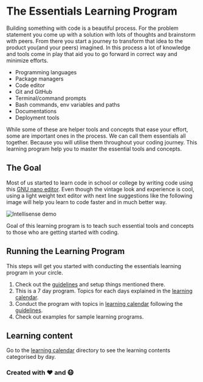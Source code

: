 # The Essentials Learning Program

Building something with code is a beautiful process. For the problem statement you come up with a solution with lots of thoughts and brainstorm with peers. From there you start a journey to transform that idea to the product you(and your peers) imagined. In this process a lot of knowledge and tools come in play that aid you to go forward in correct way and minimize efforts.

* Programming languages
* Package managers
* Code editor
* Git and GitHub
* Terminal/command prompts
* Bash commands, env variables and paths
* Documentations
* Deployment tools

While some of these are helper tools and concepts that ease your effort, some are important ones in the process. We can call them essentials all together. Because you will utilise them throughout your coding journey. This learning program help you to master the essential tools and concepts.

## The Goal

Most of us started to learn code in school or college by writing code using this [GNU nano editor](https://www.nano-editor.org). Even though the vintage look and experience is cool, using a light weight text editor with next line suggestions like the following image will help you learn to code faster and in much better way.


![Intellisense demo](https://github.com/tinkerhub-org/The-Essentials-Learning-Program/blob/master/resources/intellisense.gif)

Goal of this learning program is to teach such essential tools and concepts to those who are getting started with coding. 


## Running the Learning Program
This steps will get you started with conducting the essentials learning program in your circle.

1. Check out the [guidelines](https://github.com/tinkerhub-org/The-Essentials-Learning-Program/blob/master/learning%20calendar/guidelines.md) and setup things mentioned there.
2. This is a 7 day program. Topics for each days explained in the [learning calendar](https://github.com/tinkerhub-org/The-Essentials-Learning-Program/tree/master/learning%20calendar).
3. Conduct the program with topics in [learning calendar](https://github.com/tinkerhub-org/The-Essentials-Learning-Program/tree/master/learning%20calendar) following the [guidelines](https://github.com/tinkerhub-org/The-Essentials-Learning-Program/blob/master/learning%20calendar/guidelines.md).
4. Check out examples for sample learning programs.


## Learning content
Go to the [learning calendar](https://github.com/tinkerhub-org/The-Essentials-Learning-Program/tree/master/learning%20calendar) directory to see the learning contents categorised by day.


### Created with :heart: and :mask:
